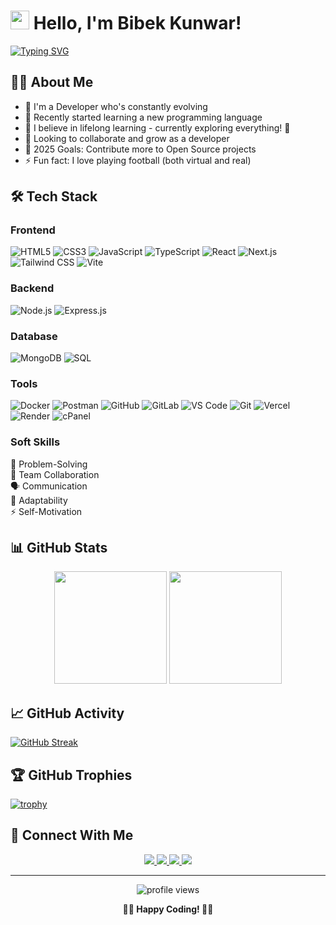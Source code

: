 # <img src="https://media.giphy.com/media/hvRJCLFzcasrR4ia7z/giphy.gif" width="30px"> Hello, I'm Bibek Kunwar!

[![Typing SVG](https://readme-typing-svg.herokuapp.com?font=Fira+Code&pause=1000&color=58A6FF&width=435&lines=Developer+and+Programming+Enthusiast;Learning+Something+New+Everyday;Open+Source+Contributor)](https://git.io/typing-svg)

## 👨‍💻 About Me

- 🚀 I'm a Developer who's constantly evolving
- 🤞 Recently started learning a new programming language
- 🌱 I believe in lifelong learning - currently exploring everything! 🤣
- 👯 Looking to collaborate and grow as a developer
- 🥅 2025 Goals: Contribute more to Open Source projects
- ⚡ Fun fact: I love playing football (both virtual and real)

## 🛠️ Tech Stack

### Frontend
![HTML5](https://img.shields.io/badge/-HTML5-E34F26?style=flat-square&logo=html5&logoColor=white)
![CSS3](https://img.shields.io/badge/-CSS3-1572B6?style=flat-square&logo=css3&logoColor=white)
![JavaScript](https://img.shields.io/badge/-JavaScript-F7DF1E?style=flat-square&logo=javascript&logoColor=black)
![TypeScript](https://img.shields.io/badge/-TypeScript-3178C6?style=flat-square&logo=typescript&logoColor=white)
![React](https://img.shields.io/badge/-React-61DAFB?style=flat-square&logo=react&logoColor=black)
![Next.js](https://img.shields.io/badge/-Next.js-000000?style=flat-square&logo=next.js&logoColor=white)
![Tailwind CSS](https://img.shields.io/badge/-Tailwind_CSS-38B2AC?style=flat-square&logo=tailwind-css&logoColor=white)
![Vite](https://img.shields.io/badge/-Vite-646CFF?style=flat-square&logo=vite&logoColor=white)

### Backend
![Node.js](https://img.shields.io/badge/-Node.js-339933?style=flat-square&logo=nodedotjs&logoColor=white)
![Express.js](https://img.shields.io/badge/-Express-000000?style=flat-square&logo=express&logoColor=white)

### Database
![MongoDB](https://img.shields.io/badge/-MongoDB-47A248?style=flat-square&logo=mongodb&logoColor=white)
![SQL](https://img.shields.io/badge/-SQL-4479A1?style=flat-square&logo=mysql&logoColor=white)

### Tools 
![Docker](https://img.shields.io/badge/-Docker-2496ED?style=flat-square&logo=docker&logoColor=white)
![Postman](https://img.shields.io/badge/-Postman-FF6C37?style=flat-square&logo=postman&logoColor=white)
![GitHub](https://img.shields.io/badge/-GitHub-181717?style=flat-square&logo=github&logoColor=white)
![GitLab](https://img.shields.io/badge/-GitLab-FCA121?style=flat-square&logo=gitlab&logoColor=white)
![VS Code](https://img.shields.io/badge/-VS%20Code-007ACC?style=flat-square&logo=visual-studio-code&logoColor=white)
![Git](https://img.shields.io/badge/-Git-F05032?style=flat-square&logo=git&logoColor=white)
![Vercel](https://img.shields.io/badge/-Vercel-000000?style=flat-square&logo=vercel&logoColor=white)
![Render](https://img.shields.io/badge/-Render-46E3B7?style=flat-square&logo=render&logoColor=white)
![cPanel](https://img.shields.io/badge/-cPanel-FF6C2C?style=flat-square&logo=cpanel&logoColor=white)

### Soft Skills
🧠 Problem-Solving  
🤝 Team Collaboration  
🗣️ Communication  
🔁 Adaptability  
⚡ Self-Motivation

## 📊 GitHub Stats

<div align="center">
  <img height="180em" src="https://github-readme-stats.vercel.app/api?username=bibekonchain&show_icons=true&theme=radical&include_all_commits=true&count_private=true"/>
  <img height="180em" src="https://github-readme-stats.vercel.app/api/top-langs/?username=bibekonchain&layout=compact&langs_count=8&theme=radical"/>
</div>

## 📈 GitHub Activity

[![GitHub Streak](https://github-readme-streak-stats.herokuapp.com/?username=bibekonchain&theme=radical)](https://git.io/streak-stats)

## 🏆 GitHub Trophies

[![trophy](https://github-profile-trophy.vercel.app/?username=bibekonchain&theme=radical&column=7)](https://github.com/ryo-ma/github-profile-trophy)


## 🤝 Connect With Me

<div align="center">
  <a href="https://linktr.ee/bibekkunwar" target="_blank">
    <img src="https://img.shields.io/badge/linktree-1de9b6?style=for-the-badge&logo=linktree&logoColor=white" target="_blank">
  </a>
  <a href="https://bibekportfolio.vercel.app/" target="_blank">
    <img src="https://img.shields.io/badge/Portfolio-000000?style=for-the-badge&logo=vercel&logoColor=white" target="_blank">
  </a>
  <a href="https://www.linkedin.com/in/bibekonchain/" target="_blank">
    <img src="https://img.shields.io/badge/LinkedIn-0077B5?style=for-the-badge&logo=linkedin&logoColor=white" target="_blank">
  </a>
  <a href="https://x.com/bibekonchain" target="_blank">
    <img src="https://img.shields.io/badge/Twitter-1DA1F2?style=for-the-badge&logo=twitter&logoColor=white" target="_blank">
  </a>
</div>

---

<div align="center">
  <img src="https://komarev.com/ghpvc/?username=bibekonchain&label=Profile%20views&color=0e75b6&style=flat" alt="profile views" />
</div>

<div align="center">
  
  **👨‍💻 Happy Coding! 👨‍💻**
  
</div>
